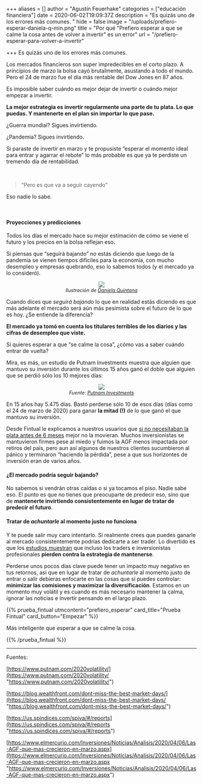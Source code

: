+++
aliases = []
author = "Agustín Feuerhake"
categories = ["educación financiera"]
date = 2020-06-02T19:09:37Z
description = "Es quizás uno de los errores más comunes. "
hide = false
image = "/uploads/prefiero-esperar-daniela-q-min.png"
title = "Por qué \"Prefiero esperar a que se calme la cosa antes de volver a invertir\" es un error"
url = "/prefiero-esperar-para-volver-a-invertir"

+++
Es quizás uno de los errores más comunes.

Los mercados financieros son super impredecibles en el corto plazo. A principios de marzo la bolsa cayó brutalmente, asustando a todo el mundo. Pero el 24 de marzo fue el día más rentable del Dow Jones en 87 años.

Es imposible saber cuándo es mejor dejar de invertir o cuándo mejor empezar a invertir.

**La mejor estrategia es invertir regularmente una parte de tu plata. Lo que puedas. Y mantenerte en el plan sin importar lo que pase.**

¿Guerra mundial? Sigues invirtiendo.

¿Pandemia? Sigues invirtiendo.

Si paraste de invertir en marzo y te propusiste ”esperar el momento ideal para entrar y agarrar el rebote” lo más probable es que ya te perdiste un tremendo día de rentabilidad.

<br>

> “Pero es que va a seguir cayendo”

Eso nadie lo sabe.

<br>

#### **Proyecciones y predicciones**

Todos los días el mercado hace su mejor estimación de cómo se viene el futuro y los precios en la bolsa reflejan eso.

Si piensas que “seguirá bajando” no estás diciendo que luego de la pandemia se vienen tiempos difíciles para la economía, con mucho desempleo y empresas quebrando, eso lo sabemos todos (y el mercado ya lo consideró).

<div style="text-align:center"> <figure> <img src="/uploads/prefiero-esperar-daniela-q-min.png"> <figcaption style="display:block;text-align:center;font-size:.8rem"><i>Ilustración de <a target="_blank" href="[https://www.instagram.com/ladaniquin/](https://www.instagram.com/ladaniquin/ "https://www.instagram.com/ladaniquin/")">Daniela Quintana</a></i></figcaption> </figure> </div>

Cuando dices que _seguirá bajando_ lo que en realidad estás diciendo es que más adelante el mercado será aún más pesimista sobre el futuro de lo que es hoy. ¿Se entiende la diferencia?

**El mercado ya tomó en cuenta los titulares terribles de los diarios y las cifras de desempleo que viste.**

Si quieres esperar a que “se calme la cosa”, ¿cómo vas a saber cuándo entrar de vuelta?

Mira, es más, un estudio de Putnam Investments muestra que alguien que mantuvo su inversión durante los últimos 15 años ganó el doble que alguien que se perdió sólo los 10 mejores días:

<div style="text-align:center">
<figure>
<img src="/uploads/Resultado de invertir $10 millones en el S&P500 durante 15 años entre 2005 y 2019   (1).png">
<figcaption style="display:block;text-align:center;font-size:.8rem"><i>Fuente: <a target="_blank" href="https://www.putnam.com/literature/pdf/II508-85e97e7dc6cd90e0c0cc2e1eeccdf00d.pdf">Putnam Investments</a></i></figcaption>
</figure>
</div>

En 15 años hay 5.475 días. Bastó perderse sólo 10 de esos días (días como el 24 de marzo de 2020) para ganar **la mitad (!)** de lo que ganó el que mantuvo su inversión.

Desde Fintual le explicamos a nuestros usuarios que [si no necesitaban la plata antes de 6 meses](https://edu.fintual.cl/que-hacer-cuando-cae-tu-inversion/) mejor no la movieran. Muchos inversionistas se mantuvieron firmes pese al miedo y fuimos la AGF menos impactada por retiros del país, pero aun así algunos de nuestros clientes sucumbieron al pánico y terminaron “haciendo la pérdida”, pese a que sus horizontes de inversión eran de varios años.

#### **¿El mercado podría seguir bajando?**

No sabemos si vendrán otras caídas o si ya tocamos el piso. Nadie sabe eso. El punto es que no tienes que preocuparte de predecir eso, sino que de **mantenerte invirtiendo consistentemente en lugar de tratar de predecir el futuro**.

#### **Tratar de _achuntarle_ al momento justo no funciona**

Y te puede salir muy caro intentarlo. Si realmente crees que puedes ganarle al mercado consistentemente podrías dedicarte a ser trader. Lo divertido es que los [estudios muestran](https://us.spindices.com/spiva/#/reports) que incluso los traders e inversionistas profesionales **pierden contra la estrategia de mantenerse**.

Perderse unos pocos días clave puede tener un impacto muy negativo en tus retornos, así que en lugar de tratar de _achuntarle_ al momento justo de entrar o salir debieras enfocarte en las cosas que sí puedes controlar: **minimizar las comisiones y maximizar la diversificación**. Estamos en un momento muy volátil y es cuando es más necesario mantener la calma, ignorar las noticias e invertir pensando en el largo plazo.

{{% prueba_fintual
utmcontent="prefiero_esperar"
card_title="Prueba Fintual"
card_button="Empezar" %}}

Más inteligente que esperar a que se calme la cosa.

{{% /prueba_fintual %}}

<hr>

Fuentes:

[https://www.putnam.com/2020volatility/](https://www.putnam.com/2020volatility/ "https://www.putnam.com/2020volatility/")

[https://blog.wealthfront.com/dont-miss-the-best-market-days/](https://blog.wealthfront.com/dont-miss-the-best-market-days/ "https://blog.wealthfront.com/dont-miss-the-best-market-days/")

[https://us.spindices.com/spiva/#/reports](https://us.spindices.com/spiva/#/reports "https://us.spindices.com/spiva/#/reports")

[https://www.elmercurio.com/Inversiones/Noticias/Analisis/2020/04/06/Las-AGF-que-mas-crecieron-en-marzo.aspx](https://www.elmercurio.com/Inversiones/Noticias/Analisis/2020/04/06/Las-AGF-que-mas-crecieron-en-marzo.aspx "https://www.elmercurio.com/Inversiones/Noticias/Analisis/2020/04/06/Las-AGF-que-mas-crecieron-en-marzo.aspx")